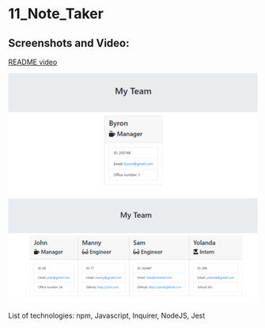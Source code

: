 # 11_Note_Taker

## Screenshots and Video:
[README video](https://drive.google.com/drive/folders/1bicNr8U8tsLQDnyu6b5xI1_jNxpDHq5h?usp=sharing)

![Manager Only](https://github.com/MarioThompson0010/10_Team_Generator/blob/main/Assets/MyTeamManagerOnly.PNG)
![Entire Team](https://github.com/MarioThompson0010/10_Team_Generator/blob/main/Assets/MyTeamScreenshot.PNG)

List of technologies: npm, Javascript, Inquirer, NodeJS, Jest
